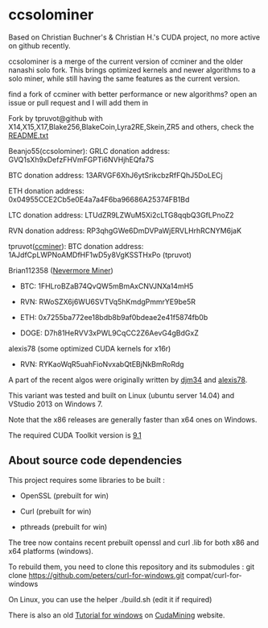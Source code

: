 ccsolominer
==========

Based on Christian Buchner's &amp; Christian H.'s CUDA project, no more active on github recently.

ccsolominer is a merge of the current version of ccminer and the older nanashi solo fork. This brings optimized kernels and newer algorithms to a solo miner, while still having the same features as the current version.

find a fork of ccminer with better performance or new algorithms? open an issue or pull request and I will add them in

Fork by tpruvot@github with X14,X15,X17,Blake256,BlakeCoin,Lyra2RE,Skein,ZR5 and others, check the [README.txt](README.txt)

Beanjo55(ccsolominer):
   GRLC donation address: GVQ1sXh9xDefzFHVmFGPTi6NVHjhEQfa7S
   
   BTC donation address: 13ARVGF6XhJ6ytSrikcbzRfFQhJ5DoLECj
   
   ETH donation address: 0x04955CCE2Cb5e0E4a7a4F6ba96686A25374FB1Bd
   
   LTC donation address: LTUdZR9LZWuM5Xi2cLTG8qqbQ3GfLPnoZ2
   
   RVN donation address: RP3qhgGWe6DmDVPaWjERVLHrhRCNYM6jaK

tpruvot([ccminer](https://github.com/tpruvot/ccminer)):
    BTC donation address: 1AJdfCpLWPNoAMDfHF1wD5y8VgKSSTHxPo (tpruvot)
    
Brian112358 ([Nevermore Miner](https://github.com/brian112358/nevermore-miner))
    
- BTC: 1FHLroBZaB74QvQW5mBmAxCNVJNXa14mH5

- RVN: RWoSZX6j6WU6SVTVq5hKmdgPmmrYE9be5R

- ETH: 0x7255ba772ee18bdb8b9af0bdeae2e41f5874fb0b

- DOGE: D7h81HeRVV3xPWL9CqCC2Z6AevG4gBdGxZ

alexis78 (some optimized CUDA kernels for x16r)

- RVN: RYKaoWqR5uahFioNvxabQtEBjNkBmRoRdg


A part of the recent algos were originally written by [djm34](https://github.com/djm34) and [alexis78](https://github.com/alexis78).

This variant was tested and built on Linux (ubuntu server 14.04) and VStudio 2013 on Windows 7.

Note that the x86 releases are generally faster than x64 ones on Windows.

The required CUDA Toolkit version is [9.1](https://developer.nvidia.com/cuda-downloads)

About source code dependencies
------------------------------

This project requires some libraries to be built :

- OpenSSL (prebuilt for win)

- Curl (prebuilt for win)

- pthreads (prebuilt for win)

The tree now contains recent prebuilt openssl and curl .lib for both x86 and x64 platforms (windows).

To rebuild them, you need to clone this repository and its submodules :
    git clone https://github.com/peters/curl-for-windows.git compat/curl-for-windows

On Linux, you can use the helper ./build.sh (edit it if required)

There is also an old [Tutorial for windows](http://cudamining.co.uk/url/tutorials/id/3) on [CudaMining](http://cudamining.co.uk) website.



